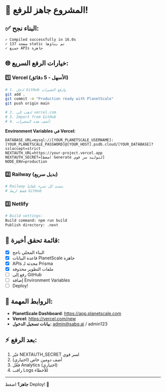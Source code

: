 # 🚀 المشروع جاهز للرفع!

## ✅ البناء نجح:
```
✓ Compiled successfully in 16.0s
✓ 137 صفحة static تم بناؤها
✓ جميع APIs جاهزة
```

## 🌐 خيارات الرفع السريع:

### 1️⃣ **Vercel (الأسهل - 5 دقائق)**
```bash
# 1. ادخل GitHub وارفع التغييرات
git add .
git commit -m "Production ready with PlanetScale"
git push origin main

# 2. اذهب إلى vercel.com
# 3. Import from GitHub
# 4. أضف هذه المتغيرات:
```

**Environment Variables في Vercel:**
```env
DATABASE_URL=mysql://[YOUR_PLANETSCALE_USERNAME]:[YOUR_PLANETSCALE_PASSWORD]@[YOUR_HOST].psdb.cloud/[YOUR_DATABASE]?sslaccept=strict
NEXTAUTH_URL=https://your-project.vercel.app
NEXTAUTH_SECRET=[اضغط Generate لتوليد سر قوي]
NODE_ENV=production
```

### 2️⃣ **Railway (بديل سريع)**
```bash
# Railway ينشئ كل شيء تلقائياً
# فقط اربط GitHub
```

### 3️⃣ **Netlify**
```bash
# Build settings:
Build command: npm run build
Publish directory: .next
```

## 📝 قائمة تحقق أخيرة:

- [x] البناء المحلي ناجح
- [x] قاعدة البيانات PlanetScale جاهزة
- [x] APIs محدثة لـ Prisma
- [x] ملفات التطوير محذوفة
- [ ] رفع إلى GitHub
- [ ] إضافة Environment Variables
- [ ] Deploy!

## 🔗 الروابط المهمة:

- **PlanetScale Dashboard**: https://app.planetscale.com
- **Vercel**: https://vercel.com/new
- **بيانات تسجيل الدخول**: admin@sabq.ai / admin123

## ⚡️ بعد الرفع:

1. غيّر NEXTAUTH_SECRET لسر قوي
2. أضف دومين خاص (اختياري)
3. فعّل Analytics (اختياري)
4. راقب Logs للأخطاء

---

**جاهز؟** اضغط Deploy! 🎊 